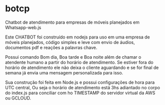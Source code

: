 # botcp
Chatbot de atendimento para empresas de móveis planejados em Whatsapp-web.js

Este CHATBOT foi construído em nodejs para uso em uma empresa de móveis planejados, código simples e leve com envio de áudios, documentos pdf e reações a palavras chave. 

Possui comando Bom dia, Boa tarde e Boa noite além de chamar o atendente humano a partir do horário de atendimento. Se estiver fora do horário de atendimento ele não deixa o cliente aguardando e se for final de semana já envia uma mensagem personalizada para isso.

Sua construção foi feita em Node.js e possui configurações de hora para UTC central, Ou seja o horário de atendimento está 3hs adiantado no corpo do index.js para conciliar com ho TIMESTAMP do servidor virtual da AWS ou GCLOUD.
